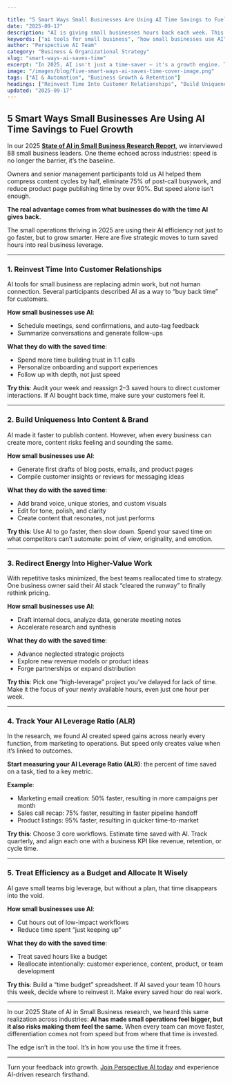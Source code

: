 ```yaml
---

title: "5 Smart Ways Small Businesses Are Using AI Time Savings to Fuel Growth"
date: "2025-09-17"
description: "AI is giving small businesses hours back each week. This post explores how top teams are using that time to drive growth, deepen customer relationships, and differentiate their brand."
keywords: ["ai tools for small business", "how small businesses use AI", "AI efficiency tools for SMBs", "market research for small businesses", "customer feedback analysis ai", "ai user research", "best ai tools for small businesses 2025"]
author: "Perspective AI Team"
category: "Business & Organizational Strategy"
slug: "smart-ways-ai-saves-time"
excerpt: "In 2025, AI isn't just a time-saver — it's a growth engine. This guide shows how small businesses are turning efficiency into strategy using real-world insights from recent research."
image: "/images/blog/five-smart-ways-ai-saves-time-cover-image.png"
tags: ["AI & Automation", "Business Growth & Retention"]
headings: ["Reinvest Time Into Customer Relationships", "Build Uniqueness Into Content & Brand", "Redirect Energy Into Higher-Value Work", "Track Your AI Leverage Ratio (ALR)", "Treat Efficiency as a Budget — and Allocate It Wisely"]
updated: "2025-09-17"
---
```


## 5 Smart Ways Small Businesses Are Using AI Time Savings to Fuel Growth

In our 2025 [**State of AI in Small Business Research Report**](https://getperspective.ai/state-of-ai-small-business-2025), we interviewed 88 small business leaders. One theme echoed across industries: speed is no longer the barrier, it’s the baseline.

Owners and senior management participants told us AI helped them compress content cycles by half, eliminate 75% of post-call busywork, and reduce product page publishing time by over 90%. But speed alone isn’t enough.

**The real advantage comes from what businesses do with the time AI gives back.**

The small operations thriving in 2025 are using their AI efficiency not just to go faster, but to grow smarter. Here are five strategic moves to turn saved hours into real business leverage.

---

### 1. Reinvest Time Into Customer Relationships

AI tools for small business are replacing admin work, but not human connection. Several participants described AI as a way to “buy back time” for customers.

**How small businesses use AI**:

- Schedule meetings, send confirmations, and auto-tag feedback
- Summarize conversations and generate follow-ups

**What they do with the saved time**:

- Spend more time building trust in 1:1 calls
- Personalize onboarding and support experiences
- Follow up with depth, not just speed

**Try this**: Audit your week and reassign 2–3 saved hours to direct customer interactions. If AI bought back time, make sure your customers feel it.

---

### 2. Build Uniqueness Into Content & Brand

AI made it faster to publish content. However, when every business can create more, content risks feeling and sounding the same.

**How small businesses use AI**:

- Generate first drafts of blog posts, emails, and product pages
- Compile customer insights or reviews for messaging ideas

**What they do with the saved time**:

- Add brand voice, unique stories, and custom visuals
- Edit for tone, polish, and clarity
- Create content that resonates, not just performs

**Try this**: Use AI to go faster, then slow down. Spend your saved time on what competitors can’t automate: point of view, originality, and emotion.

---

### 3. Redirect Energy Into Higher-Value Work

With repetitive tasks minimized, the best teams reallocated time to strategy. One business owner said their AI stack “cleared the runway” to finally rethink pricing.

**How small businesses use AI**:

- Draft internal docs, analyze  data, generate meeting notes
- Accelerate research and synthesis

**What they do with the saved time**:

- Advance neglected strategic projects
- Explore new revenue models or product ideas
- Forge partnerships or expand distribution

**Try this**: Pick one “high-leverage” project you’ve delayed for lack of time. Make it the focus of your newly available hours, even just one hour per week.

---

### 4. Track Your AI Leverage Ratio (ALR)

In the research, we found AI created speed gains across nearly every function, from marketing to operations. But speed only creates value when it’s linked to outcomes.

**Start measuring your AI Leverage Ratio (ALR)**: the percent of time saved on a task, tied to a key metric.

**Example**:

- Marketing email creation: 50% faster, resulting in more campaigns per month
- Sales call recap: 75% faster, resulting in faster pipeline handoff
- Product listings: 95% faster, resulting in quicker time-to-market

**Try this**: Choose 3 core workflows. Estimate time saved with AI. Track quarterly, and align each one with a business KPI like revenue, retention, or cycle time.

---

### 5. Treat Efficiency as a Budget and Allocate It Wisely

AI gave small teams big leverage, but without a plan, that time disappears into the void.

**How small businesses use AI**:

- Cut hours out of low-impact workflows
- Reduce time spent “just keeping up”

**What they do with the saved time**:

- Treat saved hours like a budget
- Reallocate intentionally: customer experience, content, product, or team development

**Try this**: Build a “time budget” spreadsheet. If AI saved your team 10 hours this week, decide where to reinvest it. Make every saved hour do real work.

---

In our 2025 State of AI in Small Business research, we heard this same realization across industries: **AI has made small operations feel bigger, but it also risks making them feel the same.** When every team can move faster, differentiation comes not from speed but from where that time is invested.

The edge isn’t in the tool. It’s in how you use the time it frees.

---

Turn your feedback into growth. [Join Perspective AI today](https://getperspective.ai/signup?utm_source=blog\&utm_content=smart-ways-ai-saves-time) and experience AI-driven research firsthand.

